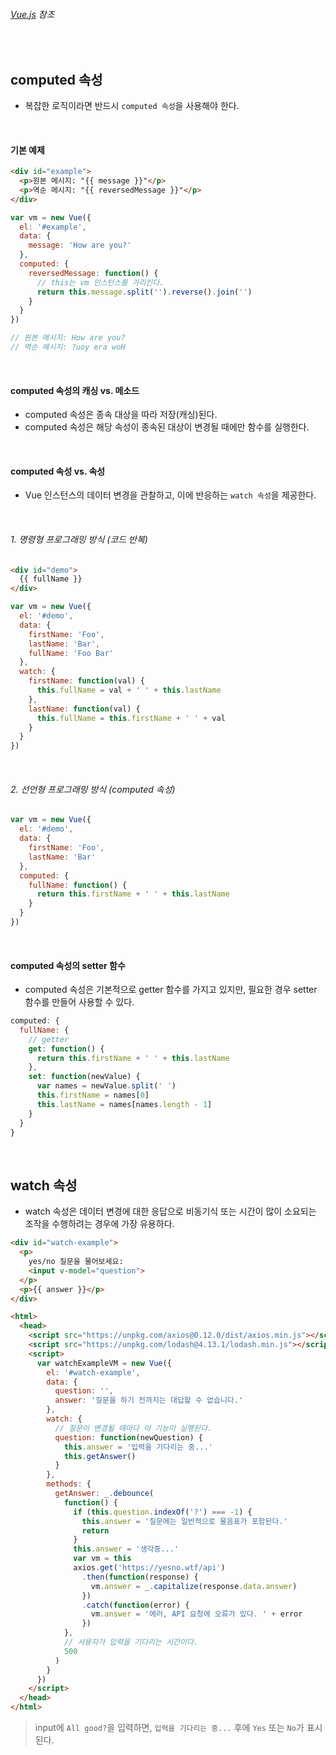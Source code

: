 ###### [Vue.js](https://kr.vuejs.org/index.html) 참조

<br>

## computed 속성

- 복잡한 로직이라면 반드시 `computed 속성`을 사용해야 한다.

<br>

#### 기본 예제

```html
<div id="example">
  <p>원본 메시지: "{{ message }}"</p>
  <p>역순 메시지: "{{ reversedMessage }}"</p>
</div>
```

```js
var vm = new Vue({
  el: '#example',
  data: {
    message: 'How are you?'
  },
  computed: {
    reversedMessage: function() {
      // this는 vm 인스턴스를 가리킨다.
      return this.message.split('').reverse().join('')
    }
  }
})

// 원본 메시지: How are you?
// 역순 메시지: ?uoy era woH
```

<br>

#### computed 속성의 캐싱 vs. 메소드

- computed 속성은 종속 대상을 따라 저장(캐싱)된다.
- computed 속성은 해당 속성이 종속된 대상이 변경될 때에만 함수를 실행한다.

<br>

#### computed 속성 vs. 속성

- Vue 인스턴스의 데이터 변경을 관찰하고, 이에 반응하는 `watch 속성`을 제공한다.

<br>

###### 1. 명령형 프로그래밍 방식 (코드 반복)

```html
<div id="demo">
  {{ fullName }}
</div>
```

```js
var vm = new Vue({
  el: '#demo',
  data: {
    firstName: 'Foo',
    lastName: 'Bar',
    fullName: 'Foo Bar'
  },
  watch: {
    firstName: function(val) {
      this.fullName = val + ' ' + this.lastName
    },
    lastName: function(val) {
      this.fullName = this.firstName + ' ' + val
    }
  }
})
```

<br>

###### 2. 선언형 프로그래밍 방식 (computed 속성)

```js
var vm = new Vue({
  el: '#demo',
  data: {
    firstName: 'Foo',
    lastName: 'Bar'
  },
  computed: {
    fullName: function() {
      return this.firstName + ' ' + this.lastName
    }
  }
})
```

<br>

#### computed 속성의 setter 함수

- computed 속성은 기본적으로 getter 함수를 가지고 있지만, 필요한 경우 setter 함수를 만들어 사용할 수 있다.

```js
computed: {
  fullName: {
    // getter
    get: function() {
      return this.firstName + ' ' + this.lastName
    },
    set: function(newValue) {
      var names = newValue.split(' ')
      this.firstName = names[0]
      this.lastName = names[names.length - 1]
    }
  }
}
```

<br>

## watch 속성

- watch 속성은 데이터 변경에 대한 응답으로 비동기식 또는 시간이 많이 소요되는 조작을 수행하려는 경우에 가장 유용하다.

```html
<div id="watch-example">
  <p>
    yes/no 질문을 물어보세요:
    <input v-model="question">
  </p>
  <p>{{ answer }}</p>
</div>
```

```html
<html>
  <head>
    <script src="https://unpkg.com/axios@0.12.0/dist/axios.min.js"></script>
    <script src="https://unpkg.com/lodash@4.13.1/lodash.min.js"></script>
    <script>
      var watchExampleVM = new Vue({
        el: '#watch-example',
        data: {
          question: '',
          answer: '질문을 하기 전까지는 대답할 수 없습니다.'
        },
        watch: {
          // 질문이 변경될 때마다 이 기능이 실행된다.
          question: function(newQuestion) {
            this.answer = '입력을 기다리는 중...'
            this.getAnswer()
          }
        },
        methods: {
          getAnswer: _.debounce(
            function() {
              if (this.question.indexOf('?') === -1) {
                this.answer = '질문에는 일반적으로 물음표가 포함된다.'
                return
              }
              this.answer = '생각중...'
              var vm = this
              axios.get('https://yesno.wtf/api')
                .then(function(response) {
                  vm.answer = _.capitalize(response.data.answer)
                })
                .catch(function(error) {
                  vm.answer = '에러, API 요청에 오류가 있다. ' + error
                })
            },
            // 사용자가 입력을 기다리는 시간이다.
            500
          )
        }
      })
    </script>
  </head>
</html>
```

> input에 `All good?`을 입력하면, `입력을 기다리는 중...` 후에 `Yes` 또는 `No`가 표시된다.

<br>

<br>